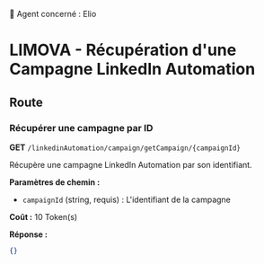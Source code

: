 🧠 Agent concerné : Elio
# LIMOVA - Récupération d'une Campagne LinkedIn Automation

## Route

### Récupérer une campagne par ID
**GET** `/linkedinAutomation/campaign/getCampaign/{campaignId}`

Récupère une campagne LinkedIn Automation par son identifiant.

**Paramètres de chemin :**
- `campaignId` (string, requis) : L'identifiant de la campagne

**Coût :** 10 Token(s)

**Réponse :**
```json
{}
``` 